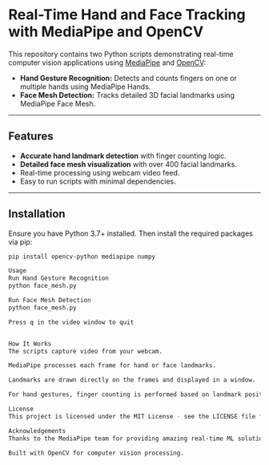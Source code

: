 # Real-Time Hand and Face Tracking with MediaPipe and OpenCV

This repository contains two Python scripts demonstrating real-time computer vision applications using [MediaPipe](https://google.github.io/mediapipe/) and [OpenCV](https://opencv.org/):

- **Hand Gesture Recognition:** Detects and counts fingers on one or multiple hands using MediaPipe Hands.
- **Face Mesh Detection:** Tracks detailed 3D facial landmarks using MediaPipe Face Mesh.

---

## Features

- **Accurate hand landmark detection** with finger counting logic.
- **Detailed face mesh visualization** with over 400 facial landmarks.
- Real-time processing using webcam video feed.
- Easy to run scripts with minimal dependencies.

---

## Installation

Ensure you have Python 3.7+ installed. Then install the required packages via pip:

```bash
pip install opencv-python mediapipe numpy

Usage
Run Hand Gesture Recognition
python face_mesh.py

Run Face Mesh Detection
python face_mesh.py

Press q in the video window to quit


How It Works
The scripts capture video from your webcam.

MediaPipe processes each frame for hand or face landmarks.

Landmarks are drawn directly on the frames and displayed in a window.

For hand gestures, finger counting is performed based on landmark positions.

License
This project is licensed under the MIT License - see the LICENSE file for details.

Acknowledgements
Thanks to the MediaPipe team for providing amazing real-time ML solutions.

Built with OpenCV for computer vision processing.